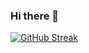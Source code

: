 ### Hi there 👋

[![GitHub Streak](http://github-readme-streak-stats.herokuapp.com?user=Traktorista-bug&theme=dark-smoky&hide_border=true&date_format=n%2Fj%5B%2FY%5D&sideNums=B4190D&background=000000&border=DD2727&stroke=FEFDFF&ring=B4190D&fire=FE7731&currStreakNum=DD8A57&currStreakLabel=DD8A57&sideLabels=DD8A57&dates=DD3E38)](https://git.io/streak-stats)
